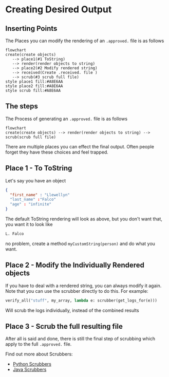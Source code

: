 # Creating Desired Output

## Inserting Points
The Places you can modify the rendering of an `.approved.` file is as follows
```mermaid
flowchart
create(create objects) 
   --> place1(#1 ToString) 
   --> render(render objects to string) 
   --> place2(#2 Modify rendered string) 
   --> received(Create .received. file )
   --> scrub(#3 scrub full file)
style place1 fill:#A8E6AA
style place2 fill:#A8E6AA
style scrub fill:#A8E6AA
```


## The steps

The Process of generating an `.approved.` file is as follows
```mermaid
flowchart
create(create objects) --> render(render objects to string) --> scrub(scrub full file)
```

There are multiple places you can effect the final output. Often people forget they have these choices and feel trapped.

## Place 1 - To ToString

Let's say you have an object 

```json
{
  "first_name" : "Llewellyn"
  "last_name" :"Falco"
  "age" : "infinite"
}
```
The default ToString rendering will look as above, but you don't want that, you want it to look like 
```txt
L. Falco 
```
no problem, create a method `myCustomString(person)` and do what you want.

## Place 2 - Modify the Individually Rendered objects

If you have to deal with a rendered string, you can always modify it again. Note that you can use the scrubber directly to do this.
For example:
```python
verify_all("stuff", my_array, lambda e: scrubber(get_logs_for(e)))
```
Will scrub the logs individually, instead of the combined results

## Place 3 - Scrub the full resulting file

After all is said and done, there is still the final step of scrubbing which apply to the full `.approved.` file.

Find out more about Scrubbers:
* [Python Scrubbers](https://github.com/approvals/ApprovalTests.Python/blob/main/docs/reference/scrubbers.md)
* [Java Scrubbers](https://github.com/approvals/ApprovalTests.Java/blob/master/approvaltests/docs/Scrubbers.md#top)


